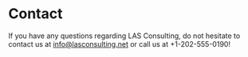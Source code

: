 Contact
==============================================

If you have any questions regarding LAS Consulting, do not hesitate to contact us at info@lasconsulting.net or call us at +1-202-555-0190!
